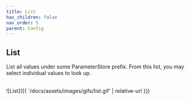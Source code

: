 ```yaml
---
title: List
has_children: false
nav_order: 5
parent: Config
---
```


## List

List all values under some ParameterStore prefix. From this list, you may select individual values to look up.

<br/>![List]({{ '/docs/assets/images/gifs/list.gif' | relative-url }})<br/>